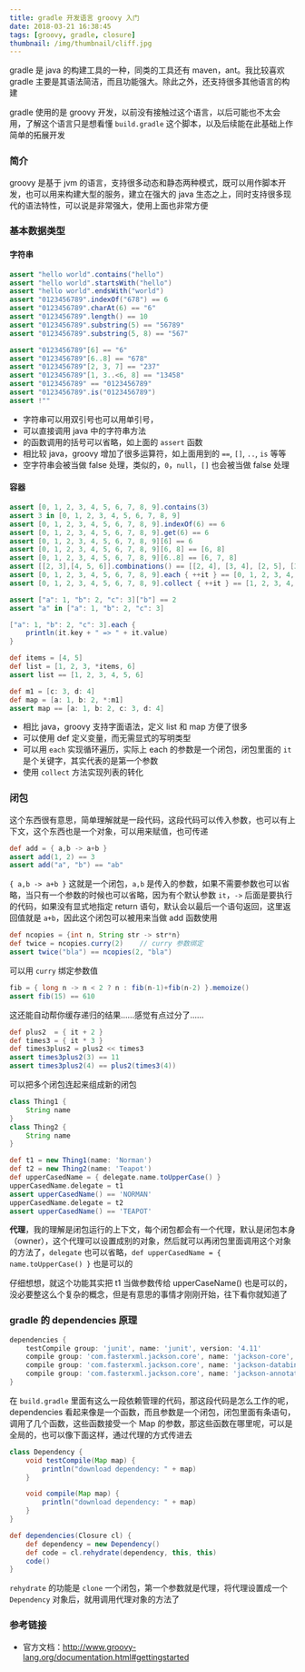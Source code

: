 ```yaml
---
title: gradle 开发语言 groovy 入门
date: 2018-03-21 16:38:45
tags: [groovy, gradle, closure]
thumbnail: /img/thumbnail/cliff.jpg
---
```


gradle 是 java 的构建工具的一种，同类的工具还有 maven，ant。我比较喜欢 gradle 主要是其语法简洁，而且功能强大。除此之外，还支持很多其他语言的构建

gradle 使用的是 groovy 开发，以前没有接触过这个语言，以后可能也不太会用，了解这个语言只是想看懂 `build.gradle` 这个脚本，以及后续能在此基础上作简单的拓展开发

### 简介

groovy 是基于 jvm 的语言，支持很多动态和静态两种模式，既可以用作脚本开发，也可以用来构建大型的服务，建立在强大的 java 生态之上，同时支持很多现代的语法特性，可以说是非常强大，使用上面也非常方便

### 基本数据类型

#### 字符串

``` groovy
assert "hello world".contains("hello")
assert "hello world".startsWith("hello")
assert "hello world".endsWith("world")
assert "0123456789".indexOf("678") == 6
assert "0123456789".charAt(6) == "6"
assert "0123456789".length() == 10
assert "0123456789".substring(5) == "56789"
assert "0123456789".substring(5, 8) == "567"

assert "0123456789"[6] == "6"
assert "0123456789"[6..8] == "678"
assert "0123456789"[2, 3, 7] == "237"
assert "0123456789"[1, 3..<6, 8] == "13458"
assert "0123456789" == "0123456789"
assert "0123456789".is("0123456789")
assert !""
```

- 字符串可以用双引号也可以用单引号，
- 可以直接调用 java 中的字符串方法
- 的函数调用的括号可以省略，如上面的 `assert` 函数
- 相比较 java，groovy 增加了很多运算符，如上面用到的 `==`, `[]`, `..`, `is` 等等
- 空字符串会被当做 false 处理，类似的，`0`，`null`，`[]` 也会被当做 false 处理

#### 容器

``` groovy
assert [0, 1, 2, 3, 4, 5, 6, 7, 8, 9].contains(3)
assert 3 in [0, 1, 2, 3, 4, 5, 6, 7, 8, 9]
assert [0, 1, 2, 3, 4, 5, 6, 7, 8, 9].indexOf(6) == 6
assert [0, 1, 2, 3, 4, 5, 6, 7, 8, 9].get(6) == 6
assert [0, 1, 2, 3, 4, 5, 6, 7, 8, 9][6] == 6
assert [0, 1, 2, 3, 4, 5, 6, 7, 8, 9][6, 8] == [6, 8]
assert [0, 1, 2, 3, 4, 5, 6, 7, 8, 9][6..8] == [6, 7, 8]
assert [[2, 3],[4, 5, 6]].combinations() == [[2, 4], [3, 4], [2, 5], [3, 5], [2, 6], [3, 6]]
assert [0, 1, 2, 3, 4, 5, 6, 7, 8, 9].each { ++it } == [0, 1, 2, 3, 4, 5, 6, 7, 8, 9]
assert [0, 1, 2, 3, 4, 5, 6, 7, 8, 9].collect { ++it } == [1, 2, 3, 4, 5, 6, 7, 8, 9, 10]

assert ["a": 1, "b": 2, "c": 3]["b"] == 2
assert "a" in ["a": 1, "b": 2, "c": 3]

["a": 1, "b": 2, "c": 3].each {
    println(it.key + " => " + it.value)
}

def items = [4, 5]
def list = [1, 2, 3, *items, 6]
assert list == [1, 2, 3, 4, 5, 6]

def m1 = [c: 3, d: 4]
def map = [a: 1, b: 2, *:m1]
assert map == [a: 1, b: 2, c: 3, d: 4]
```

- 相比 java，groovy 支持字面语法，定义 list 和 map 方便了很多
- 可以使用 def 定义变量，而无需显式的写明类型
- 可以用 `each` 实现循环遍历，实际上 each 的参数是一个闭包，闭包里面的 `it` 是个关键字，其实代表的是第一个参数
- 使用 `collect` 方法实现列表的转化

### 闭包

这个东西很有意思，简单理解就是一段代码，这段代码可以传入参数，也可以有上下文，这个东西也是一个对象，可以用来赋值，也可传递

``` groovy
def add = { a,b -> a+b }
assert add(1, 2) == 3
assert add("a", "b") == "ab"
```

`{ a,b -> a+b }` 这就是一个闭包，`a,b` 是传入的参数，如果不需要参数也可以省略，当只有一个参数的时候也可以省略，因为有个默认参数 `it`，`->` 后面是要执行的代码，如果没有显式地指定 return 语句，默认会以最后一个语句返回，这里返回值就是 `a+b`，因此这个闭包可以被用来当做 add 函数使用

``` groovy
def ncopies = {int n, String str -> str*n}
def twice = ncopies.curry(2)    // curry 参数绑定
assert twice("bla") == ncopies(2, "bla")
```

可以用 `curry` 绑定参数值

``` groovy
fib = { long n -> n < 2 ? n : fib(n-1)+fib(n-2) }.memoize()
assert fib(15) == 610
```

这还能自动帮你缓存递归的结果……感觉有点过分了……

``` groovy
def plus2  = { it + 2 }
def times3 = { it * 3 }
def times3plus2 = plus2 << times3
assert times3plus2(3) == 11
assert times3plus2(4) == plus2(times3(4))
```

可以把多个闭包连起来组成新的闭包

``` groovy
class Thing1 {
    String name
}
class Thing2 {
    String name
}

def t1 = new Thing1(name: 'Norman')
def t2 = new Thing2(name: 'Teapot')
def upperCasedName = { delegate.name.toUpperCase() }
upperCasedName.delegate = t1
assert upperCasedName() == 'NORMAN'
upperCasedName.delegate = t2
assert upperCasedName() == 'TEAPOT'
```

**代理**，我的理解是闭包运行的上下文，每个闭包都会有一个代理，默认是闭包本身（owner），这个代理可以设置成别的对象，然后就可以再闭包里面调用这个对象的方法了，`delegate` 也可以省略，`def upperCasedName = { name.toUpperCase() }` 也是可以的

仔细想想，就这个功能其实把 t1 当做参数传给 upperCaseName() 也是可以的，没必要整这么个复杂的概念，但是有意思的事情才刚刚开始，往下看你就知道了

### gradle 的 dependencies 原理

``` groovy
dependencies {
    testCompile group: 'junit', name: 'junit', version: '4.11'
    compile group: 'com.fasterxml.jackson.core', name: 'jackson-core', version: '2.9.4'
    compile group: 'com.fasterxml.jackson.core', name: 'jackson-databind', version: '2.9.4'
    compile group: 'com.fasterxml.jackson.core', name: 'jackson-annotations', version: '2.9.4'
}
```

在 `build.gradle` 里面有这么一段依赖管理的代码，那这段代码是怎么工作的呢，dependencies 看起来像是一个函数，而且参数是一个闭包，闭包里面有条语句，调用了几个函数，这些函数接受一个 Map 的参数，那这些函数在哪里呢，可以是全局的，也可以像下面这样，通过代理的方式传进去

``` groovy
class Dependency {
    void testCompile(Map map) {
        println("download dependency: " + map)
    }

    void compile(Map map) {
        println("download dependency: " + map)
    }
}

def dependencies(Closure cl) {
    def dependency = new Dependency()
    def code = cl.rehydrate(dependency, this, this)
    code()
}
```

`rehydrate` 的功能是 `clone` 一个闭包，第一个参数就是代理，将代理设置成一个 `Dependency` 对象后，就用调用代理对象的方法了

### 参考链接

- 官方文档：<http://www.groovy-lang.org/documentation.html#gettingstarted>
